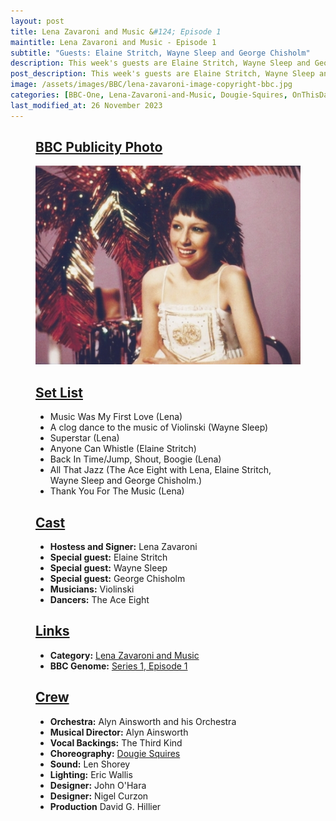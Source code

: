 ```yaml
---
layout: post
title: Lena Zavaroni and Music &#124; Episode 1
maintitle: Lena Zavaroni and Music - Episode 1
subtitle: "Guests: Elaine Stritch, Wayne Sleep and George Chisholm"
description: This week's guests are Elaine Stritch, Wayne Sleep and George Chisholm.
post_description: This week's guests are Elaine Stritch, Wayne Sleep and George Chisholm.
image: /assets/images/BBC/lena-zavaroni-image-copyright-bbc.jpg
categories: [BBC-One, Lena-Zavaroni-and-Music, Dougie-Squires, OnThisDay23May]
last_modified_at: 26 November 2023
---
```


<figure class="fig1">
<div class="CardLayout CardLayout-Height1">
<div class="CardItem"><h2 id="infobox1" class="infobox"><a href="#infobox1">BBC Publicity Photo</a></h2>
<div class="CardItem split"><img src="/assets/images/BBC/lena-zavaroni-image-copyright-bbc.jpg" class="full-width" />
</div></div></div>
</figure>

<figure class="fig2">
<div class="CardLayout CardLayout-Height1">
<div class="CardItem"><h2 id="infobox2" class="infobox"><a href="#infobox2">Set List</a></h2>
<div class="CardItem split">
<ul>
<li>Music Was My First Love (Lena)</li>
<li>A clog dance to the music of Violinski (Wayne Sleep)</li>
<li>Superstar (Lena)</li>
<li>Anyone Can Whistle (Elaine Stritch)</li>
<li>Back In Time/Jump, Shout, Boogie (Lena)</li>
<li>All That Jazz (The Ace Eight with Lena, Elaine Stritch, Wayne Sleep and George Chisholm.)</li>
<li>Thank You For The Music (Lena)</li>
</ul>
</div></div></div>
</figure>

<figure class="fig1">
<div class="CardLayout CardLayout-Height2">
<div class="CardItem"><h2 id="infobox3" class="infobox"><a href="#infobox3">Cast</a></h2>
<div class="CardItem split">
<ul>
<li><strong>Hostess and Signer:</strong> Lena Zavaroni</li>
<li><strong>Special guest:</strong> Elaine Stritch</li>
<li><strong>Special guest:</strong> Wayne Sleep</li>
<li><strong>Special guest:</strong> George Chisholm</li>
<li><strong>Musicians:</strong> Violinski</li>
<li><strong>Dancers:</strong> The Ace Eight</li>
</ul>
</div>
<div class="CardItem"><h2 id="infobox4" class="infobox"><a href="#infobox4">Links</a></h2>
<ul>
<li><strong>Category:</strong> <a href="/category/lena-zavaroni-and-music">Lena Zavaroni and Music</a></li>
<li><strong>BBC Genome:</strong> <a href="https://genome.ch.bbc.co.uk/schedules/service_bbc_one_london/1979-05-23#at-19.00">Series 1, Episode 1</a></li>
</ul>
</div></div></div>
</figure>

<figure class="fig2">
<div class="CardLayout CardLayout-Height2">
<div class="CardItem"><h2 id="infobox5" class="infobox"><a href="#infobox5">Crew</a></h2>
<div class="CardItem split">
<ul>
<li><strong>Orchestra:</strong> Alyn Ainsworth and his Orchestra</li>
<li><strong>Musical Director:</strong> Alyn Ainsworth</li>
<li><strong>Vocal Backings:</strong> The Third Kind</li>
<li><strong>Choreography:</strong> <a href="/2023-05-21-dougie-squires">Dougie Squires</a></li>
<li><strong>Sound:</strong> Len Shorey</li>
<li><strong>Lighting:</strong> Eric Wallis</li>
<li><strong>Designer:</strong> John O'Hara</li>
<li><strong>Designer:</strong> Nigel Curzon</li>
<li><strong>Production</strong> David G. Hillier</li>
</ul>
</div></div></div>
</figure>

<style>
.CardLayout-Height1 {height:396.5px;}
.CardLayout-Height2 {height:425px;}
@media screen and (orientation:portrait) {.CardLayout-Height1, .CardLayout-Height2 {height: unset;}}
</style>

